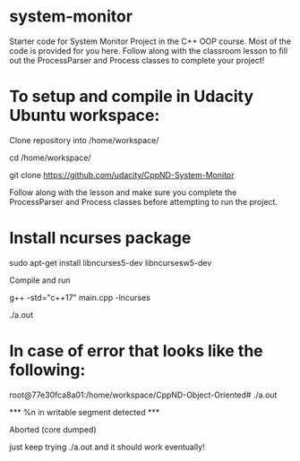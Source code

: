 # system-monitor

Starter code for System Monitor Project in the C++ OOP course. Most of the code is provided for you here. Follow along with the classroom lesson to fill out the ProcessParser and Process classes to complete your project!

# To setup and compile in Udacity Ubuntu workspace:

Clone repository into /home/workspace/

cd /home/workspace/

git clone https://github.com/udacity/CppND-System-Monitor

Follow along with the lesson and make sure you complete the ProcessParser and Process classes before attempting to run the project.

# Install ncurses package

sudo apt-get install libncurses5-dev libncursesw5-dev

Compile and run

g++ -std="c++17" main.cpp -lncurses

./a.out

# In case of error that looks like the following:

root@77e30fca8a01:/home/workspace/CppND-Object-Oriented# ./a.out

*** %n in writable segment detected ***
   
   Aborted (core dumped)

just keep trying ./a.out and it should work eventually!
